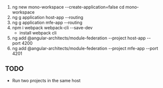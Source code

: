 1. ng new mono-workspace --create-application=false
    cd mono-workspace
2. ng g application host-app --routing
3. ng g application mfe-app --routing
4. npm i webpack webpack-cli --save-dev 
    - install webpack cli
5. ng add @angular-architects/module-federation --project host-app --port 4200
6. ng add @angular-architects/module-federation --project mfe-app --port 4201

## TODO
- Run two projects in the same host
